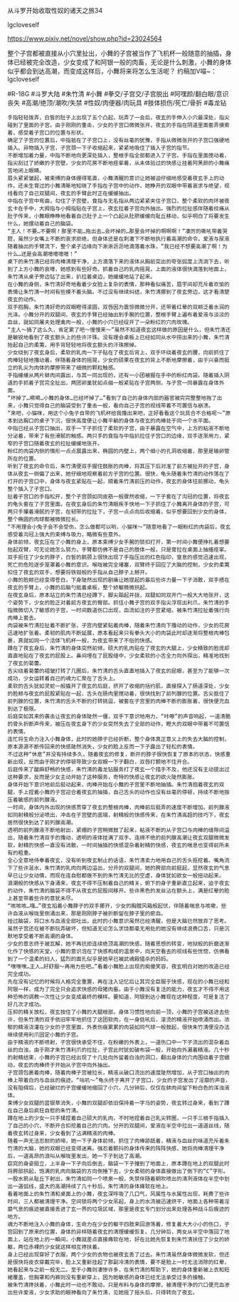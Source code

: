 从斗罗开始收取性奴的诸天之旅34

lgcloveself

https://www.pixiv.net/novel/show.php?id=23024564

整个子宫都被直接从小穴里扯出，小舞的子宫被当作了飞机杯一般随意的抽插，身体已经被完全改造，少女变成了和阿银一般的肉畜，无论是什么刺激，小舞的身体似乎都会到达高潮，而变成这样后，小舞将来将怎么生活呢？
约稿加V喵~：lgcloveself

#R-18G
#斗罗大陆
#朱竹清
#小舞
#拳交/子宫交/子宫脱出
#阿嘿颜/翻白眼/意识丧失
#高潮/绝顶/潮吹/失禁
#性奴/肉便器/肉玩具
#肢体损伤/死亡/骨折
#毒龙钻


    手指轻轻拨弄，白皙的肚子上出现了五个凸起，玩弄了一会后，夜玄的手伸入小穴最深处，指尖碰到了里面的子宫。由于刚刚的重击，少女的子宫口微微张开，夜玄的手指在阴道里面套弄摸索着，感受着子宫口的位置与形状。
    确定了子宫的位置后，中指抵在了子宫口上，没有丝毫的犹豫，手指从微微张开的子宫口强硬地插入。异物插入子宫，子宫颈一下子收缩起来，紧紧地吸住了插入子宫的指节。
    不断增加着力量，中指不断地向更深处插入，整根手指全部都进入了子宫。手指在里面搅动着，指尖刮过了娇嫩的子宫壁，少女的花房不断地痉挛着，从未体验过的快感让挂着阿黑颜的小舞痛苦地闭上眼睛。
    眉头紧紧皱起，被束缚的身体绷得笔直，小舞清醒的意识让她被迫仔细地感受着夜玄手上的动作。还未生育过的小舞清晰地知晓了手指在子宫中的动作，她睁开的双眼中带着哀求与绝望，视线看向了自己双腿间，夜玄的手臂此时正在缓缓抽出。
    中指在子宫中弯曲，勾住了子宫壁，食指与无名指从两边紧紧夹住子宫口，整个柔软的肉环被夜玄卡在手中，大拇指与小拇指贴在子宫上，夜玄拉着子宫向外抽出。强烈的拉扯感伴随着绞痛从肚子传来，小舞眼睁睁地看着自己肚子上一个凸起从肚脐缓缓向耻丘移动，似乎明白了将要发生什么，她摆动着自己的脑袋。
    “主人！不要…不要啊！那里不能…拖出去…会坏掉的…那里会坏掉的啊啊啊！”凄厉的嘶吼带着哭腔，虽然少女嘴上不断的哀求拒绝，但身体还是在刺激下不断地执行着高潮的命令，爱液与尿液随着抽出的手臂流下，整个桌子边缘向下淅淅沥沥地滴落着水珠，“我已经不想要高潮了啊！为什么…还是会高潮噫噫噫噫！”
    桌下的朱竹清已经将肉棒清理干净，上方滴落下来的液体从胸前突出的夸张弧度上流淌下去，听到了上方小舞的哀嚎，她感到有些好奇。抓着自己的乳肉摇晃，上面的液体很快滴落到地面上，朱竹清从桌子旁边钻了出来，扒拉着桌边，她缓缓地站了起来。
    在小舞的身侧，朱竹清好奇地看着少女脸上复杂的表情，那种看似痛苦，眉宇间却充斥着欢愉的表情让朱竹清一时间有些摸不着头脑。不过没有继续纠结，朱竹清挪到了夜玄旁边，这才看清楚夜玄的动作。
    双手抱胸，朱竹清好奇的双眼瞪得滚圆，双唇因为震惊微微分开，还带着红晕的双颊泛着水润的光泽。小舞分开的双腿间，夜玄的手臂已经抽出到手腕的位置，整根手臂上遍布着爱液与淡淡的血丝，就如同屠夫处理禽肉一般，小舞的小穴已经绽开了一朵粉红的穴肉玫瑰。
    “主人～搞了这么久，肯定累了吧～慢慢来～”虽然不知道夜玄这样做的原因是什么，但朱竹清还是敏锐地看到了夜玄额头上的些许汗珠。没有理会桌板上已经如同从水中捞出来的小舞，朱竹清抬起自己的柔荑，用手背轻轻地将夜玄额头的汗珠擦掉。
    少女绕到了夜玄身后，柔软的乳肉一下子贴在了夜玄后背上，双手环绕着夜玄的腰，向前抓住了肉棒轻轻地撸动着。伴随着身体的摇晃，少女的硕果在夜玄的背上不断地摩擦着，由于兴奋而挺立的乳尖为肉体的摩擦带来了细微的颗粒触感。
    手指缓缓从两片蚌肉间露出，与其一同出现的，还有一小团被握在手中的粉红肉袋。随着插入阴道的手抓着子宫完全扯出，两团卵巢犹如点缀一般紧贴在子宫两侧，与子宫一同暴露在身体外面。
    “坏掉了…嗬嗬…小舞的身体…已经坏掉了…”看到了自己的身体内部的器官被完完整整地拖了出来，小舞只觉得自己的脑袋受到了重击一般，看向自己子宫的视线带着不可置信与崩溃。
    “来吧，小猫咪，用这个小兔子自带的飞机杯给我撸出来吧，正好看看这个玩具合不合格呢～”原本到达胸口的桌子下沉，很快高度便让小舞平躺的身体与夜玄的肉棒处于同一个水平面。
    中指已经从子宫口抽出，双手一下子抓住了柔软的子宫，由于暴露在空气中，上方的粘液不断地分泌着，带来了有些滑腻的触感。两只手的食指与中指扒拉住子宫口的边缘，双手逐渐用力，紧窄的子宫口随着夜玄的拉扯缓缓地张开。
    粉红的肉袋内侧的情形一点点展露出来，椭圆的内壁上，两个细小的孔洞收缩着，那里是输卵管所在的位置。
    听到了夜玄的命令后，朱竹清便双手握住鼓胀的肉棒，将其压下后对准了前方被扯开的子宫，身体从夜玄一侧偏了出来，她仔细地观察着前方子宫的位置。很快，龟头随着朱竹清的动作落在了打开的子宫口中，身体与夜玄紧贴在一起，顺着朱竹清前压的动作，夜玄的身体往前挪动，龟头整个插入了子宫口。
    扯着子宫口的手指松开，整个子宫颈如同皮筋一般骤然收缩，一下子套在了沟冠的位置，将夜玄的龟头套在了子宫里面。在夜玄身后的朱竹清眼疾手快地一下子抓住了小舞离开身体的子宫，可两只手攥着滑腻的子宫，在韧带的拉扯下，子宫一点点向后收缩着，似乎想要回到少女的身体，整个椭圆的肉球都被微微拉长。
    “不用理会小兔子会不会受伤，怎么做都可以哟，小猫咪～”随意地看了一眼粉红的肉袋后，夜玄感受着沟冠上强大的束缚与吸力，略微有些意外。
    身体前倾，夜玄压在了小舞的身上，原本束缚少女手腕的锁扣打开，第一时间小舞便挣扎着想要抬起双臂，可无论她怎么努力，手臂都仿佛不是自己的肢体一般，只是耷拉在桌面上抽搐痉挛。
    双手扼住了少女的脖子，白皙的鹅颈上很快出现了手指压出的红色指印，窒息的感觉迅速出现，死亡的危险逐步笼罩着小舞的意识。喉咙被完全堵塞，双臂终于回应了大脑的控制，少女的柔荑扣住了夜玄的双手，想要将铁钳般的手指从自己脖子上掰开。
    小舞的脸颊已经变得苍白，下身陡然出现的剧痛让她提起的最后些许力量一下子消散，双手搭在夜玄的手臂上，小舞的后脑勺抵着桌板，整个娇躯微微拱起。
    在夜玄身后，原本站立的朱竹清已经蹲下，脚尖踮起并拢，双腿如同双开门一般大大地张开，这个姿势下，少女的脸正对着前方夜玄的臀部。抓住小舞子宫的双手指尖浮现出利爪，朱竹清的手指微微切入了敏感的子宫，一时间数道伤口出现，血流如注的子宫紧缩，被朱竹清拉扯着强行向肉棒上套去。
    肉袋被朱竹清拉扯着不断扩张，子宫内壁紧贴着肉棒，随着朱竹清向下撸动的动作，少女的花房迅速地扩张着。柔韧的肌肉不断延展，原本看起来只有拳头大小的肉袋此时却逐渐将整根肉棒包裹，真就如同一个活体飞机杯一般，为夜玄带来了不俗的快感。
    蹲在了夜玄身后，朱竹清的身体突然前倾，硕大的乳肉贴在了夜玄的大腿上，少女精致的脸庞却直直地贴在了夜玄的屁股上。鼻间埋在了屁股缝中，少女柔软的小舌全力向外探出，精准地找到了夜玄的菊蕾。
    舌尖绕着菊蕾的褶皱打转了几圈后，朱竹清的舌头直直地插入了夜玄的屁眼，甚至为了能够一次成功，少女运转着自己的魂力汇聚在了舌头上。
    柔软的舌头犹如灵蛇一般撬开了夜玄的后庭，挤开了收缩的括约肌，直接探入了肠道深处，少女的脸颊与夜玄的屁股紧贴在一起，舌头在肠肉里搅动着，很快找到了前列腺的位置。舌尖抵住了前列腺的位置，朱竹清的舌头不断的打转挑逗，被套在子宫里的肉棒不断的膨胀着，很快便充血到达了极限。
    后庭突如其来的袭击让夜玄的身体陡然一僵，双手下意识地用力，“咔嚓”的声音响起，一道清脆的骨头折断声传来，被压在夜玄身下的少女突然失去了全部的动作，瞪大的双眼中带着不可置信的表情。
    连忙将生命力注入小舞身体，此时的她脖子已经折断，整个身体真正意义上的失去大脑的控制，原本源源不断传回来的快感陡然消失，少女的脸上反而一下子露出了轻松的表情。
    不过这种“休息”并没有持续多久，随着夜玄的修复，断开的脖子很快恢复了原本的状态，快感重新出现，反而由于刚才的停顿导致少女双眼一下子翻白，双唇打颤地不住开合。
    后庭传来了酸麻舒畅的快感，朱竹清的毒龙钻服务打了夜玄一个措手不及，他还没有主动提出过这种要求，反而是少女主动开始了这种服务，奇特的快感让夜玄的欲火陡然膨胀。
    身体开始下意识地前后挺动起来，肉棒开始在小舞的子宫里不断地抽插。朱竹清抱着夜玄的双腿，手上捏着小舞的子宫迎合着夜玄的抽插，自己舌头的动作也没有丝毫的停顿，持续不断地按压着敏感的前列腺液。
    一时间，身体内外出现的快感贯穿了夜玄的整根肉棒，肉棒前后挺弄的速度不断增加。前列腺液如同射精般分泌喷出，冲击在子宫壁的底端，射精般的快感传来，在朱竹清高超的技巧下，夜玄居然很快到达了前列腺高潮。
    透明的前列腺液不断地射出，紧绷的子宫稍微鼓了起来，粘液不断的从子宫口与肉棒的缝隙间溢出，随着朱竹清双手的撸动，透明的液体挂满了双手。连绵不绝的前列腺高潮让夜玄双腿微微发软，射精的快感一直没有消散，一时间抽插的快感混杂着射精的快感，夜玄的喘息也变得前所未有的粗重。
    全心全意地侍奉着夜玄，没有听到夜玄制止的话语，朱竹清卖力地用自己的舌头抠挖着。嘴角流下了些许涎水，朱竹清的乳肉向两边溢出，分开的双腿间，她的胯部向前挺起，显然夜玄的气息早已让少女动情，而现在连自慰都做不到的朱竹清无比的空虚，身体犹如欲女一般扭动起来。
    浪潮般的快感从下身涌来，夜玄不得不压制着自己的精关，俯下的身子重新直立起来，迫于夜玄的动作，朱竹清的脑袋不得不从夜玄的屁股间移开。些许黑色的发丝沾在额头上，满是红晕的脸上甚至带着些许的意犹未尽。
    “咳咳咳…嘎…”夜玄掐着小舞脖子的双手挪开，少女的胸膛风箱般起伏，伴随着喘息与咳嗽，些许血液从喉咙里倒涌出来，那是刚刚脖子被折断留在脖子里的瘀血。
    扭过脑袋，将口水与血液全部吐出，此时的小舞意识虽然已经清醒，但是大脑已然放弃了思考。虽然子宫还在被不断玩弄破坏，但知道无论怎么求饶都毫无用处的她没有继续浪费口舌，只是沉默地享受着不断高潮的身体。
    少女的意志终于被瓦解，她不再抗拒连续绝顶高潮的快感，随着思想的转变，地狱般的折磨逐渐化作了快感的天堂。小舞的意识泡在了快感构成的温泉中，向天空看去的视线有些恍惚，仿佛看到了一个温柔的妇人，猛烈的面孔似乎是她早已被武魂殿猎杀的妈妈。
    “嘿嘿嘿…主人…好舒服～再用力些吧…”看着小舞脸上出现的痴傻笑容，夜玄明白对她的改造已经完全成功。
    先在没有记忆的时候将人格完全重置，再在注入记忆后让其完全臣服于快感，现在的小舞已经和阿银一样，成为了完全只会追求快感的母猪肉畜。由于小舞没有复活的能力，夜玄才不得不用这种恐怖的调教一次性让少女变成最终的模样。要知道，阿银到达小舞现在这种程度，可是复活了好几次才成功。
    压抑的精关放松，夜玄按住了小舞的大腿根部，身体习惯性地向前一顶，小舞的子宫被送进去些许，但朱竹清的双手依旧牢牢地抓住了这团软肉，在一身低吼后，滚烫的精液开始喷涌而出。浓郁的精液浇灌在少女的子宫里面，外表伤痕累累的肉袋如同气球一般鼓起，很快朱竹清便没办法继续使用利爪固定小舞的子宫。
    由于精液的不断喷射，子宫很快承受不住，在粉嫩的外表上，一道伤口中一下子流出的混杂着血丝的白浊，由于刚才朱竹清利爪的拉扯，子宫此时犹如破布袋一般，开始向外漏着精液。几十秒的射精结束，小舞的子宫已经出现了十几处向外留着白浊的洞口，翻出身体的穴肉围绕着子宫蠕动，夜玄的肉棒终于开始从子宫中向外抽出。
    子宫颈包裹着肉棒，随着肉棒子宫被拉长，精液从破口流出的速度陡然增加，从子宫口抽出的肉棒上带着白灼与血丝的痕迹。“咕叽～”龟头终于离开了子宫口，少女的子宫发出了淫靡的声音，没有阻碍后，已经破烂的子宫缓缓地缩回了小穴，几分钟后，仅仅在蚌肉间留下粉白色的浑浊液体。
    束缚少女双腿的蓝银草消失，小舞的双腿却依旧保持着一字马的姿势，夜玄转过身来，看到了蹲在自己身后疯狂自慰的朱竹清。
    蹲在地上的少女一只手揉捏着自己硕大的乳肉，不时地捏着自己乳尖转圈，一只手三根手指插入了自己的小穴，不断开合扣挖着自己的穴肉。分开的双腿间，爱液在半空中拉出一道道丝线，随着夜玄转过身来，少女看到了沾满精液的肉棒。
    随着一声无法忍耐的娇啼，她一下子身体前倾，抓住了肉棒舔舐着，精液与血丝的味道充斥着朱竹清的大脑，她的双眼已经变得迷离。强忍着颤抖的身体传来的阵阵快感，她将肉棒清理干净后，一道高昂的浪叫从喉咙里发出，她一下子到达了高潮。
    窈窕的身姿挺立，上半身一下子向后倒去，脑袋一下子撞到了地面上，原本蹲在地上的双腿此时将胯部拱起，饱满的乳肉向脑袋的方向倒捶下去，少女柔韧的身体直接做出了倒下的“C”字形。一股水箭从耻丘下射出，朱竹清如同一个喷泉一般，失禁伴随着朝吹喷出的清冽液体在半空中划出一道弧线，盛大的高潮持续了几十秒后，朱竹清的身体瘫软在地上。
    看着地面上的朱竹清和桌面上的小舞，夜玄深呼吸了几口气，风属性与水属性出现，耗费了些许时间，三人都被清理干净。空间锁将两个少女吊起，身上的水流被迅速烘干，地面上各种带着淫靡气息的痕迹被直接丢进了玄一界的垃圾区域，那里是夜玄专门划分出来处理各种战斗后痕迹的地方。
    魂力不断地注入小舞的身体，生命力在少女的躯干四肢来回游荡着，修复着大大小小的伤口，子宫回到了原来的位置，身体的异样随着夜玄的清理缓缓恢复。几分钟后，两女从半空中落回了地面上，站在地上的一瞬间，小舞就差点直接瘫软在地，好在比她先恢复到朱竹清扶住了少女的娇躯，两位赤裸的少女就这样相互搀扶着。
    身上已经出现穿好了衣服，两个少女的衣物也被夜玄丢了过去。朱竹清虽然身体微微发软，但还是很快将皮衣穿戴完毕，脸上又重新挂起了那副冷清的表情，要不是脸上一时无法消除的红晕，她看起来与之前一般无二。至于小舞则凄惨许多，在朱竹清的帮助下，她的身体重新被上衣和短裙覆盖，但胸罩和内裤则没有重新穿上，因为她敏感的身体已经无法承受过多的接触。
    被朱竹清搀扶着，小舞此时一动也不敢动，只是布料与身体的摩擦，被清理干净的穴口便充血渗出些许爱液，少女求助的眼神看向了朱竹清，见她摇了摇头后，只得转向了夜玄。
    
